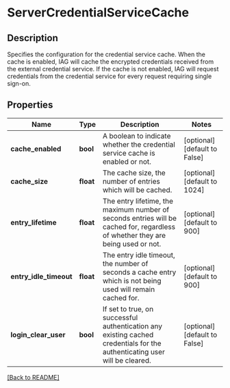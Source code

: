 # ServerCredentialServiceCache

## Description

Specifies the configuration for the credential service cache. When the cache is enabled, IAG will cache the encrypted credentials received from the external credential service. If the cache is not enabled, IAG will request credentials from the credential service for every request requiring single sign-on.


## Properties

Name | Type | Description | Notes
------------ | ------------- | ------------- | -------------
**cache_enabled** | **bool** | A boolean to indicate whether the credential service cache is enabled or not.  | [optional] [default to False]
**cache_size** | **float** | The cache size, the number of entries which will be cached.  | [optional] [default to 1024]
**entry_lifetime** | **float** | The entry lifetime, the maximum number of seconds entries will be cached for, regardless of whether they are being used or not.  | [optional] [default to 900]
**entry_idle_timeout** | **float** | The entry idle timeout, the number of seconds a cache entry which is not being used will remain cached for.  | [optional] [default to 900]
**login_clear_user** | **bool** | If set to true, on successful authentication any existing cached credentials for the authenticating user will be cleared.  | [optional] [default to False]

[[Back to README]](../README.md)



